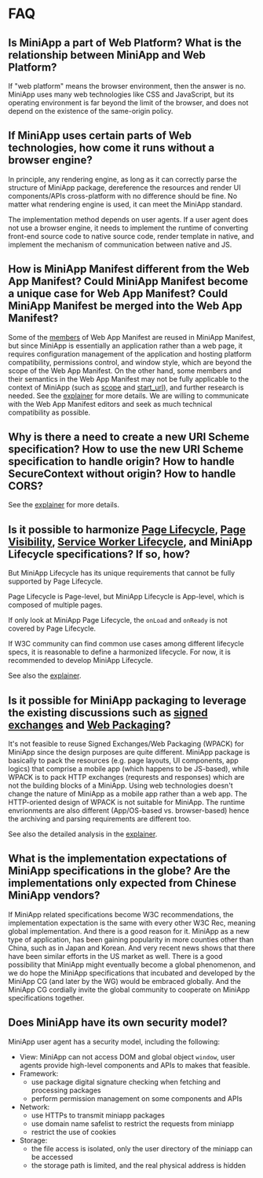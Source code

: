 # FAQ

## Is MiniApp a part of Web Platform? What is the relationship between MiniApp and Web Platform?

If "web platform" means the browser environment, then the answer is no. MiniApp uses many web technologies like CSS and JavaScript, but its operating environment is far beyond the limit of the browser, and does not depend on the existence of the same-origin policy.

## If MiniApp uses certain parts of Web technologies, how come it runs without a browser engine?

In principle, any rendering engine, as long as it can correctly parse the structure of MiniApp package, dereference the resources and render UI components/APIs cross-platform with no difference should be fine. No matter what rendering engine is used, it can meet the MiniApp standard.

The implementation method depends on user agents. If a user agent does not use a browser engine, it needs to implement the runtime of converting front-end source code to native source code, render template in native, and implement the mechanism of communication between native and JS.

## How is MiniApp Manifest different from the Web App Manifest? Could MiniApp Manifest become a unique case for Web App Manifest? Could MiniApp Manifest be merged into the Web App Manifest?

Some of the [members](https://www.w3.org/TR/appmanifest/#webappmanifest-dictionary) of Web App Manifest are reused in MiniApp Manifest, but since MiniApp is essentially an application rather than a web page, it requires configuration management of the application and hosting platform compatibility, permissions control, and window style, which are beyond the scope of the Web App Manifest. On the other hand, some members and their semantics in the Web App Manifest may not be fully applicable to the context of MiniApp (such as [scope](https://www.w3.org/TR/appmanifest/#scope-member) and [start_url](https://www.w3.org/TR/appmanifest/#start_url-member)), and further research is needed. See the [explainer](https://github.com/w3c/miniapp/blob/gh-pages/specs/manifest/docs/explainer.md) for more details. We are willing to communicate with the Web App Manifest editors and seek as much technical compatibility as possible.

## Why is there a need to create a new URI Scheme specification? How to use the new URI Scheme specification to handle origin? How to handle SecureContext without origin? How to handle CORS?

See the [explainer](https://github.com/w3c/miniapp/blob/gh-pages/specs/uri/docs/explainer.md) for more details.

## Is it possible to harmonize [Page Lifecycle](https://wicg.github.io/page-lifecycle/), [Page Visibility](https://w3c.github.io/page-visibility/), [Service Worker Lifecycle](https://developers.google.com/web/fundamentals/primers/service-workers/lifecycle), and MiniApp Lifecycle specifications? If so, how?

But MiniApp Lifecycle has its unique requirements that cannot be fully supported by Page Lifecycle.

Page Lifecycle is Page-level, but MiniApp Lifecycle is App-level, which is composed of multiple pages.

If only look at MiniApp Page Lifecycle, the `onLoad` and `onReady` is not covered by Page Lifecycle.

If W3C community can find common use cases among different lifecycle specs, it is reasonable to define a harmonized lifecycle. For now, it is recommended to develop MiniApp Lifecycle.

See also the [explainer](https://github.com/w3c/miniapp/blob/gh-pages/specs/lifecycle/docs/explainer.md).

## Is it possible for MiniApp packaging to leverage the existing discussions such as [signed exchanges](https://wicg.github.io/webpackage/draft-yasskin-http-origin-signed-responses.html) and [Web Packaging](https://www.w3.org/TR/2015/WD-web-packaging-20150115/)?

It's not feasible to reuse Signed Exchanges/Web Packaging (WPACK) for MiniApp since the design purposes are quite different. MiniApp package is basically to pack the resources (e.g. page layouts, UI components, app logics) that comprise a mobile app (which happens to be JS-based), while WPACK is to pack HTTP exchanges (requrests and responses) which are not the building blocks of a MiniApp. Using web technologies doesn't change the nature of MiniApp as a mobile app rather than a web app. The HTTP-oriented design of WPACK is not suitable for MiniApp. The runtime envrionments are also different (App/OS-based vs. browser-based) hence the archiving and parsing requirements are different too.

See also the detailed analysis in the [explainer](https://github.com/w3c/miniapp/blob/gh-pages/specs/packaging/docs/explainer.md).

## What is the implementation expectations of MiniApp specifications in the globe? Are the implementations only expected from Chinese MiniApp vendors?

If MiniApp related specifications become W3C recommendations, the implementation expectation is the same with every other W3C Rec, meaning global implementation. And there is a good reason for it. MiniApp as a new type of application, has been gaining popularity in more counties other than China, such as in Japan and Korean. And very recent news shows that there have been similar efforts in the US market as well. There is a good possibility that MiniApp might eventually become a global phenomenon, and we do hope the MiniApp specifications that incubated and developed by the MiniApp CG (and later by the WG) would be embraced globally. And the MiniApp CG cordially invite the global community to cooperate on MiniApp specifications together.

## Does MiniApp have its own security model?

MiniApp user agent has a security model, including the following:

- View: MiniApp can not access DOM and global object `window`, user agents provide high-level components and APIs to makes that feasible.
- Framework: 
  - use package digital signature checking when fetching and processing packages
  - perform permission management on some components and APIs
- Network:
  - use HTTPs to transmit miniapp packages
  - use domain name safelist to restrict the requests from miniapp
  - restrict the use of cookies
- Storage: 
  - the file access is isolated, only the user directory of the miniapp can be accessed
  - the storage path is limited, and the real physical address is hidden